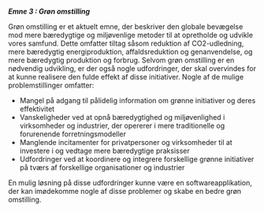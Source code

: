 **_Emne 3 : Grøn omstilling_**

Grøn omstilling er et aktuelt emne, der beskriver den globale bevægelse mod mere bæredygtige og miljøvenlige metoder til at opretholde og udvikle vores samfund. Dette omfatter tiltag såsom reduktion af CO2-udledning, mere bæredygtig energiproduktion, affaldsreduktion og genanvendelse, og mere bæredygtig produktion og forbrug.
Selvom grøn omstilling er en nødvendig udvikling, er der også nogle udfordringer, der skal overvindes for at kunne realisere den fulde effekt af disse initiativer. Nogle af de mulige problemstillinger omfatter:

- Mangel på adgang til pålidelig information om grønne initiativer og deres effektivitet
- Vanskeligheder ved at opnå bæredygtighed og miljøvenlighed i virksomheder og industrier, der opererer i mere traditionelle og forurenende forretningsmodeller
- Manglende incitamenter for privatpersoner og virksomheder til at investere i og vedtage mere bæredygtige praksisser
- Udfordringer ved at koordinere og integrere forskellige grønne initiativer på tværs af forskellige organisationer og industrier

En mulig løsning på disse udfordringer kunne være en softwareapplikation, der kan imødekomme nogle af disse problemer og skabe en bedre grøn omstilling. 

<!--En sådan app kunne have funktioner såsom:

- Samle pålidelige og aktuelle oplysninger om grønne initiativer og give brugerne mulighed for at sammenligne og evaluere deres effektivitet
- Skabe et incitament til at vedtage mere bæredygtige praksisser gennem belønninger og fordele
- Tilbyde ressourcer og vejledning til virksomheder og industrier for at hjælpe dem med at integrere mere bæredygtige praksisser i deres operationer
- Skabe en platform for samarbejde og koordination mellem forskellige organisationer og industrier for at øge effektiviteten og skabe større positive resultater.
-->